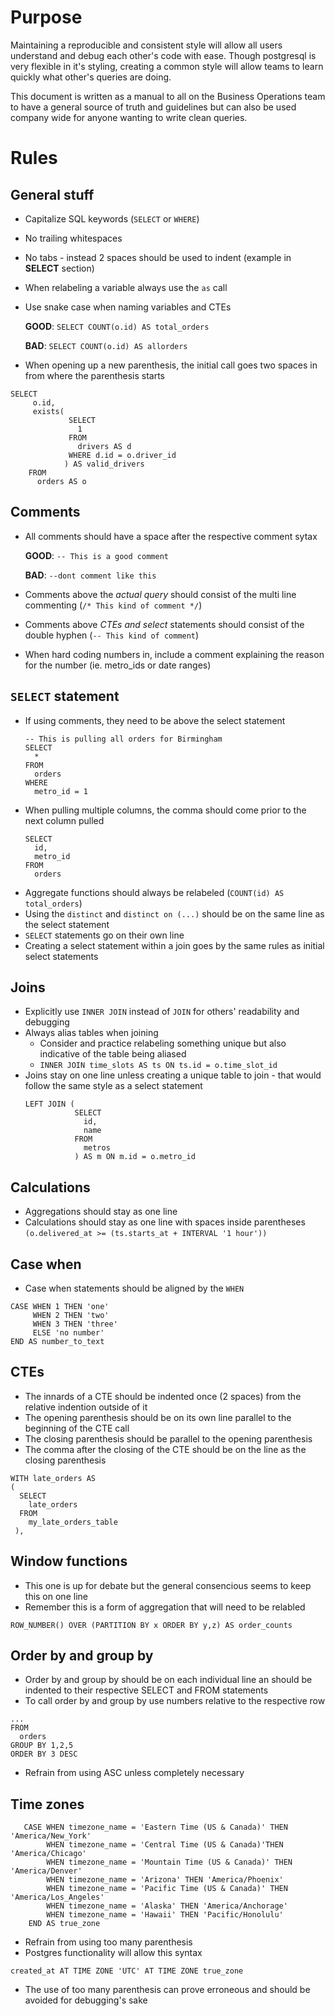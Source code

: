 # Purpose

Maintaining a reproducible and consistent style will allow all users understand and debug each other's code with ease. Though postgresql is very flexible in it's styling, creating a common style will allow teams to learn quickly what other's queries are doing. 

This document is written as a manual to all on the Business Operations team to have a general source of truth and guidelines but can also be used company wide for anyone wanting to write clean queries.


# Rules
## General stuff

* Capitalize SQL keywords (`SELECT` or `WHERE`)
* No trailing whitespaces
* No tabs - instead 2 spaces should be used to indent (example in **SELECT** section)
* When relabeling a variable always use the `as` call
* Use snake case when naming variables and CTEs 

   **GOOD**: `SELECT COUNT(o.id) AS total_orders`
   
   **BAD**: `SELECT COUNT(o.id) AS allorders`
   
* When opening up a new parenthesis, the initial call goes two spaces in from where the parenthesis starts
```
SELECT 
     o.id,
     exists(
             SELECT
               1
             FROM
               drivers AS d
             WHERE d.id = o.driver_id
            ) AS valid_drivers
    FROM
      orders AS o
```
      

## Comments

* All comments should have a space after the respective comment sytax 

   **GOOD**: `-- This is a good comment`
   
   **BAD**: `--dont comment like this`
   
* Comments above the _actual query_ should consist of the multi line commenting (`/* This kind of comment */`)
* Comments above _CTEs and select_ statements should consist of the double hyphen (`-- This kind of comment`)
* When hard coding numbers in, include a comment explaining the reason for the number (ie. metro_ids or date ranges)


## `SELECT` statement

* If using comments, they need to be above the select statement
   ```
   -- This is pulling all orders for Birmingham
   SELECT
     *
   FROM
     orders
   WHERE
     metro_id = 1
     ```
* When pulling multiple columns, the comma should come prior to the next column pulled 
   ```
   SELECT
     id,
     metro_id
   FROM
     orders
    ```
* Aggregate functions should always be relabeled (`COUNT(id) AS total_orders`)
* Using the `distinct` and `distinct on (...)` should be on the same line as the select statement
* `SELECT` statements go on their own line
* Creating a select statement within a join goes by the same rules as initial select statements

## Joins

* Explicitly use `INNER JOIN` instead of `JOIN` for others' readability and debugging
* Always alias tables when joining 
   - Consider and practice relabeling something unique but also indicative of the table being aliased
   - `INNER JOIN time_slots AS ts ON ts.id = o.time_slot_id`
* Joins stay on one line unless creating a unique table to join - that would follow the same style as a select statement
  ```
  LEFT JOIN (
             SELECT
               id,
               name
             FROM
               metros
             ) AS m ON m.id = o.metro_id
  ```

## Calculations

* Aggregations should stay as one line 
* Calculations should stay as one line with spaces inside parentheses
   `(o.delivered_at >= (ts.starts_at + INTERVAL '1 hour'))`

## Case when

* Case when statements should be aligned by the `WHEN`
```
CASE WHEN 1 THEN 'one'
     WHEN 2 THEN 'two'
     WHEN 3 THEN 'three'
     ELSE 'no number'
END AS number_to_text
```

## CTEs

* The innards of a CTE should be indented once (2 spaces) from the relative indention outside of it
* The opening parenthesis should be on its own line parallel to the beginning of the CTE call
* The closing parenthesis should be parallel to the opening parenthesis
* The comma after the closing of the CTE should be on the line as the closing parenthesis
```
WITH late_orders AS 
(
  SELECT
    late_orders
  FROM 
    my_late_orders_table
 ),
```

## Window functions

* This one is up for debate but the general consencious seems to keep this on one line 
* Remember this is a form of aggregation that will need to be relabled 

`ROW_NUMBER() OVER (PARTITION BY x ORDER BY y,z) AS order_counts`

## Order by and group by

* Order by and group by should be on each individual line an should be indented to their respective SELECT and FROM statements
* To call order by and group by use numbers relative to the respective row
```
...
FROM 
  orders
GROUP BY 1,2,5 
ORDER BY 3 DESC
```
* Refrain from using ASC unless completely necessary 

## Time zones

```
   CASE WHEN timezone_name = 'Eastern Time (US & Canada)' THEN 'America/New_York'
        WHEN timezone_name = 'Central Time (US & Canada)'THEN 'America/Chicago'
        WHEN timezone_name = 'Mountain Time (US & Canada)' THEN 'America/Denver'
        WHEN timezone_name = 'Arizona' THEN 'America/Phoenix'
        WHEN timezone_name = 'Pacific Time (US & Canada)' THEN 'America/Los_Angeles'
        WHEN timezone_name = 'Alaska' THEN 'America/Anchorage'
        WHEN timezone_name = 'Hawaii' THEN 'Pacific/Honolulu' 
    END AS true_zone
```
* Refrain from using too many parenthesis
* Postgres functionality will allow this syntax 

`created_at AT TIME ZONE 'UTC' AT TIME ZONE true_zone`

* The use of too many parenthesis can prove erroneous and should be avoided for debugging's sake
